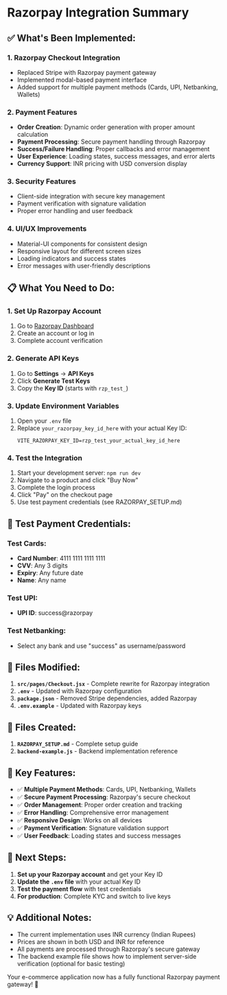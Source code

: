 # Razorpay Integration Summary

## ✅ What's Been Implemented:

### 1. **Razorpay Checkout Integration**
- Replaced Stripe with Razorpay payment gateway
- Implemented modal-based payment interface
- Added support for multiple payment methods (Cards, UPI, Netbanking, Wallets)

### 2. **Payment Features**
- **Order Creation**: Dynamic order generation with proper amount calculation
- **Payment Processing**: Secure payment handling through Razorpay
- **Success/Failure Handling**: Proper callbacks and error management
- **User Experience**: Loading states, success messages, and error alerts
- **Currency Support**: INR pricing with USD conversion display

### 3. **Security Features**
- Client-side integration with secure key management
- Payment verification with signature validation
- Proper error handling and user feedback

### 4. **UI/UX Improvements**
- Material-UI components for consistent design
- Responsive layout for different screen sizes
- Loading indicators and success states
- Error messages with user-friendly descriptions

## 📋 What You Need to Do:

### 1. **Set Up Razorpay Account**
1. Go to [Razorpay Dashboard](https://dashboard.razorpay.com/)
2. Create an account or log in
3. Complete account verification

### 2. **Generate API Keys**
1. Go to **Settings** → **API Keys**
2. Click **Generate Test Keys**
3. Copy the **Key ID** (starts with `rzp_test_`)

### 3. **Update Environment Variables**
1. Open your `.env` file
2. Replace `your_razorpay_key_id_here` with your actual Key ID:
   ```
   VITE_RAZORPAY_KEY_ID=rzp_test_your_actual_key_id_here
   ```

### 4. **Test the Integration**
1. Start your development server: `npm run dev`
2. Navigate to a product and click "Buy Now"
3. Complete the login process
4. Click "Pay" on the checkout page
5. Use test payment credentials (see RAZORPAY_SETUP.md)

## 🧪 Test Payment Credentials:

### Test Cards:
- **Card Number**: 4111 1111 1111 1111
- **CVV**: Any 3 digits
- **Expiry**: Any future date
- **Name**: Any name

### Test UPI:
- **UPI ID**: success@razorpay

### Test Netbanking:
- Select any bank and use "success" as username/password

## 📁 Files Modified:

1. **`src/pages/Checkout.jsx`** - Complete rewrite for Razorpay integration
2. **`.env`** - Updated with Razorpay configuration
3. **`package.json`** - Removed Stripe dependencies, added Razorpay
4. **`.env.example`** - Updated with Razorpay keys

## 📁 Files Created:

1. **`RAZORPAY_SETUP.md`** - Complete setup guide
2. **`backend-example.js`** - Backend implementation reference

## 🔧 Key Features:

- ✅ **Multiple Payment Methods**: Cards, UPI, Netbanking, Wallets
- ✅ **Secure Payment Processing**: Razorpay's secure checkout
- ✅ **Order Management**: Proper order creation and tracking
- ✅ **Error Handling**: Comprehensive error management
- ✅ **Responsive Design**: Works on all devices
- ✅ **Payment Verification**: Signature validation support
- ✅ **User Feedback**: Loading states and success messages

## 🚀 Next Steps:

1. **Set up your Razorpay account** and get your Key ID
2. **Update the `.env` file** with your actual Key ID
3. **Test the payment flow** with test credentials
4. **For production**: Complete KYC and switch to live keys

## 💡 Additional Notes:

- The current implementation uses INR currency (Indian Rupees)
- Prices are shown in both USD and INR for reference
- All payments are processed through Razorpay's secure gateway
- The backend example file shows how to implement server-side verification (optional for basic testing)

Your e-commerce application now has a fully functional Razorpay payment gateway! 🎉
